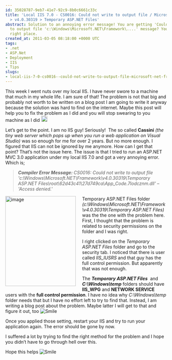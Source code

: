 ```yaml
---
id: 35028787-9eb7-41e7-92c9-8b0c6661c33c
title: 'Local IIS 7.0 - CS0016: Could not write to output file / Microsoft.Net > Framework
  > v4.0.30319 > Temporary ASP.NET Files'
abstract: Solution to an annoying error message! You are getting 'Could not write
  to output file 'c:\Windows\Microsoft.NET\Framework\....' message? You are at the
  right place.
created_at: 2011-03-05 08:18:00 +0000 UTC
tags:
- .net
- ASP.Net
- Deployment
- IIS
- Tips
slugs:
- local-iis-7-0-cs0016--could-not-write-to-output-file-microsoft-net-framework-v4-0-30319-temporary-asp-net-files
---
```


<p>This week I went nuts over my local IIS. I have never swore to a machine that much in my whole life. I am sure of that! The problem is not that big and probably not worth to be written on a blog post I am going to write it anyway because the solution was hard to find on the internet. Maybe this post will help you to fix the problem as I did and you will stop swearing to you machine as I did <img height="19" width="19" src="https://www.tugberkugurlu.com/Content/Images/UploadedByAuthors/wlw/CS0016-Could-not-write-to-output-file_10928/wlEmoticon-smile.png" alt="Smile" style="border-style: none;" /></p>
<p>Let&rsquo;s get to the point. I am no IIS guy! Seriously!&nbsp; The so called <strong>Cassini</strong> <em>(the tiny web server which pops up when you run a web application on Visual Studio)</em> was so enough for me for over 2 years. But no more enough. I figured that IIS can not be ignored by me anymore. How can I get that point? That&rsquo;s not the issue here. The issue is that I tried to run an ASP.NET MVC 3.0 application under my local IIS 7.0 and got a very annoying error. Which is;</p>
<blockquote>
<p><em><b>Compiler Error Message: </b>CS0016: Could not write to output file 'c:\Windows\Microsoft.NET\Framework\v4.0.30319\Temporary ASP.NET Files\root\62d43c41\27d749ca\App_Code.7lodcznm.dll' &ndash; 'Access denied.'</em></p>
</blockquote>
<p><a href="https://www.tugberkugurlu.com/Content/Images/UploadedByAuthors/wlw/CS0016-Could-not-write-to-output-file_10928/image.png"><img height="281" width="220" src="https://www.tugberkugurlu.com/Content/Images/UploadedByAuthors/wlw/CS0016-Could-not-write-to-output-file_10928/image_thumb.png" align="left" alt="image" border="0" title="image" style="background-image: none; margin: 0px 20px 10px 0px; padding-left: 0px; padding-right: 0px; display: inline; float: left; padding-top: 0px; border-width: 0px;" /></a>Temporary ASP.NET Files folder <em>(c:\Windows\Microsoft.NET\Framework\v4.0.30319\Temporary ASP.NET Files)</em> was the the one with the problem here. First, I thought that the problem is related to security permissions on the folder and I was right.</p>
<p>I right clicked on the <em>Temporary ASP.NET Files</em> folder and go to the security tab. I noticed that there is user called <em>IIS_IUSRS</em> and that guy has the full control permission. But apparently that was not enough.</p>
<p>The <em><strong>Temporary ASP.NET Files</strong>&nbsp; </em>and <em><strong>C:\Windows\temp</strong></em> folders should have <strong>IIS_WPG</strong> and <strong>NETWORK SERVICE</strong> users with the <strong>full control permission</strong>. I have no idea why <em>C:\Windows\temp</em> folder needs that but I have no effort left to try to find that. Instead, I am writing a blog post about the problem. Maybe latter I will get to that and figure it out, too <img src="https://www.tugberkugurlu.com/Content/Images/UploadedByAuthors/wlw/CS0016-Could-not-write-to-output-file_10928/wlEmoticon-smile.png" alt="Smile" class="wlEmoticon wlEmoticon-smile" style="border-style: none;" /></p>
<p>Once you applied those setting, restart your IIS and try to run your application again. The error should be gone by now.</p>
<p>I suffered a lot by trying to find the right method for the problem and I hope you didn&rsquo;t have to go through hell over this.</p>
<p>Hope this helps <img src="https://www.tugberkugurlu.com/Content/Images/UploadedByAuthors/wlw/CS0016-Could-not-write-to-output-file_10928/wlEmoticon-smile.png" alt="Smile" class="wlEmoticon wlEmoticon-smile" style="border-style: none;" /></p>